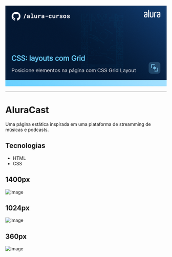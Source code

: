 <p align="center"> <img src="./src/assets/img/css-readme.png" alt="CSS: Layouts com Grid"> </p>

<hr>

<h1>AluraCast</h1>
<p align="start">Uma página estática inspirada em uma plataforma de streamming de músicas e podcasts.</p>

## Tecnologias
* HTML
* CSS

## 1400px
![image](https://user-images.githubusercontent.com/76708357/182976289-0051ae84-25ec-4a2e-a38e-4713c3a313b0.png)

## 1024px
![image](https://user-images.githubusercontent.com/76708357/182976352-8232587d-98ce-4fe1-8d0f-dde6569f4a0b.png)

## 360px
![image](https://user-images.githubusercontent.com/76708357/182976395-46bb66b5-f1f8-4db5-84eb-4151d225579d.png)
